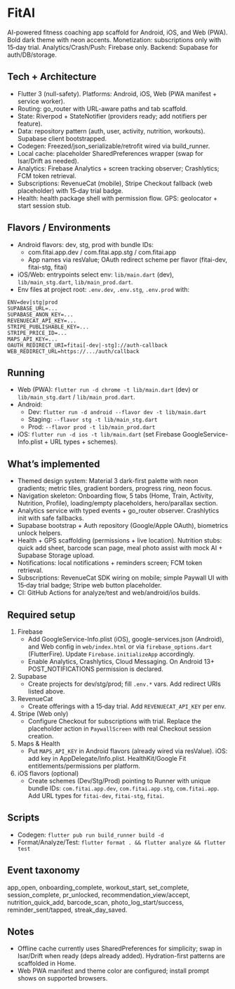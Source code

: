 # FitAI

AI-powered fitness coaching app scaffold for Android, iOS, and Web (PWA). Bold dark theme with neon accents. Monetization: subscriptions only with 15‑day trial. Analytics/Crash/Push: Firebase only. Backend: Supabase for auth/DB/storage.

## Tech + Architecture
- Flutter 3 (null-safety). Platforms: Android, iOS, Web (PWA manifest + service worker).
- Routing: go_router with URL-aware paths and tab scaffold.
- State: Riverpod + StateNotifier (providers ready; add notifiers per feature).
- Data: repository pattern (auth, user, activity, nutrition, workouts). Supabase client bootstrapped.
- Codegen: Freezed/json_serializable/retrofit wired via build_runner.
- Local cache: placeholder SharedPreferences wrapper (swap for Isar/Drift as needed).
- Analytics: Firebase Analytics + screen tracking observer; Crashlytics; FCM token retrieval.
- Subscriptions: RevenueCat (mobile), Stripe Checkout fallback (web placeholder) with 15‑day trial badge.
- Health: health package shell with permission flow. GPS: geolocator + start session stub.

## Flavors / Environments
- Android flavors: dev, stg, prod with bundle IDs:
  - com.fitai.app.dev / com.fitai.app.stg / com.fitai.app
  - App names via resValue; OAuth redirect scheme per flavor (fitai-dev, fitai-stg, fitai)
- iOS/Web: entrypoints select env: `lib/main.dart` (dev), `lib/main_stg.dart`, `lib/main_prod.dart`.
- Env files at project root: `.env.dev`, `.env.stg`, `.env.prod` with:
```
ENV=dev|stg|prod
SUPABASE_URL=...
SUPABASE_ANON_KEY=...
REVENUECAT_API_KEY=...
STRIPE_PUBLISHABLE_KEY=...
STRIPE_PRICE_ID=...
MAPS_API_KEY=...
OAUTH_REDIRECT_URI=fitai[-dev|-stg]://auth-callback
WEB_REDIRECT_URL=https://.../auth/callback
```

## Running
- Web (PWA): `flutter run -d chrome -t lib/main.dart` (dev) or `lib/main_stg.dart` / `lib/main_prod.dart`.
- Android:
  - Dev: `flutter run -d android --flavor dev -t lib/main.dart`
  - Staging: `--flavor stg -t lib/main_stg.dart`
  - Prod: `--flavor prod -t lib/main_prod.dart`
- iOS: `flutter run -d ios -t lib/main.dart` (set Firebase GoogleService-Info.plist + URL types + schemes).

## What’s implemented
- Themed design system: Material 3 dark-first palette with neon gradients; metric tiles, gradient borders, progress ring, neon focus.
- Navigation skeleton: Onboarding flow, 5 tabs (Home, Train, Activity, Nutrition, Profile), loading/empty placeholders, hero/parallax section.
- Analytics service with typed events + go_router observer. Crashlytics init with safe fallbacks.
- Supabase bootstrap + Auth repository (Google/Apple OAuth), biometrics unlock helpers.
- Health + GPS scaffolding (permissions + live location). Nutrition stubs: quick add sheet, barcode scan page, meal photo assist with mock AI + Supabase Storage upload.
- Notifications: local notifications + reminders screen; FCM token retrieval.
- Subscriptions: RevenueCat SDK wiring on mobile; simple Paywall UI with 15‑day trial badge; Stripe web button placeholder.
- CI: GitHub Actions for analyze/test and web/android/ios builds.

## Required setup
1. Firebase
   - Add GoogleService-Info.plist (iOS), google-services.json (Android), and Web config in `web/index.html` or via `firebase_options.dart` (FlutterFire). Update `Firebase.initializeApp` accordingly.
   - Enable Analytics, Crashlytics, Cloud Messaging. On Android 13+ POST_NOTIFICATIONS permission is declared.
2. Supabase
   - Create projects for dev/stg/prod; fill `.env.*` vars. Add redirect URIs listed above.
3. RevenueCat
   - Create offerings with a 15‑day trial. Add `REVENUECAT_API_KEY` per env.
4. Stripe (Web only)
   - Configure Checkout for subscriptions with trial. Replace the placeholder action in `PaywallScreen` with real Checkout session creation.
5. Maps & Health
   - Put `MAPS_API_KEY` in Android flavors (already wired via resValue). iOS: add key in AppDelegate/Info.plist. HealthKit/Google Fit entitlements/permissions per platform.
6. iOS flavors (optional)
   - Create schemes (Dev/Stg/Prod) pointing to Runner with unique bundle IDs: `com.fitai.app.dev`, `com.fitai.app.stg`, `com.fitai.app`. Add URL types for `fitai-dev`, `fitai-stg`, `fitai`.

## Scripts
- Codegen: `flutter pub run build_runner build -d`
- Format/Analyze/Test: `flutter format . && flutter analyze && flutter test`

## Event taxonomy
app_open, onboarding_complete, workout_start, set_complete, session_complete, pr_unlocked, recommendation_view/accept, nutrition_quick_add, barcode_scan, photo_log_start/success, reminder_sent/tapped, streak_day_saved.

## Notes
- Offline cache currently uses SharedPreferences for simplicity; swap in Isar/Drift when ready (deps already added). Hydration-first patterns are scaffolded in Home.
- Web PWA manifest and theme color are configured; install prompt shows on supported browsers.
